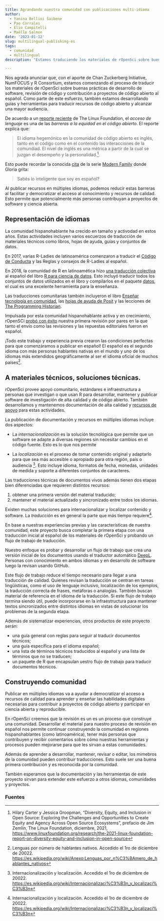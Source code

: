 ```yaml
---
title: Agrandando nuestra comunidad con publicaciones multi-idioma
author:
  - Yanina Bellini Saibene
  - Pao Corrales
  - Elio Campitelli
  - Maëlle Salmon
date: '2023-01-12'
slug: multilingual-publishing-es
tags:
  - comunidad
  - multilingual
description: "Estamos traduciendo los materiales de rOpenSci sobre buenas prácticas de desarrollo de software, revisión de código y contribución a proyectos de código abierto al español! También estamos desarrollando guías y herramientas para traducir recursos de código abierto y alcanzar una mayor audiencia. Entérate de este proyecto en este artículo."

---
```


Nos agrada anunciar que, con el aporte de Chan Zuckerberg Initiative, NumFOCUS y R Consortium, estamos comenzando el proceso de traducir los materiales de rOpenSci sobre buenas prácticas de desarrollo de software, revisión de código y contribución a proyectos de código abierto al español.
Como parte de este esfuerzo, también estamos desarrollando guías y herramientas para traducir recursos de código abierto y alcanzar una mayor audiencia. 

De acuerdo a un [reporte reciente](https://www.linuxfoundation.org/research/the-2021-linux-foundation-report-on-diversity-equity-and-inclusion-in-open-source) de The Linux Foundation, el _acceso de lenguaje_  es una de las _barreras a la equidad en el código abierto_. El reporte explica que:

> El idioma hegemónico en la comunidad de código abierto es inglés, tanto en el código como en el contenido las interacciones de la comundiad. El nivel de inglés es una métrica a partir de la cual se juzgan el desempeño y la personalidad.[^1]. 

Esto puede recordar la conocida [cita](https://www.imdb.com/title/tt4166966/characters/nm0005527) de la serie [Modern Family](https://www.tiktok.com/@primevideouk/video/6899066588121713921) donde Gloria grita: 

> Sabés lo inteligente que soy en español?

Al publicar recursos en múltiples idiomas, podemos reducir estas barreras al facilitar y democratizar el acceso al conocimiento y recursos de calidad. 
Esto permite que potencialmente más personas contribuyan a proyectos de software y ciencia abierta. 


## Representación de idiomas 

La comunidad hispanohablante ha crecido en tamaño y activodad en estos años. 
Estas actividades incluyen varios escuerzos de traducción de materiales técnicos como libros, hojas de ayuda, guías y conjuntos de datos. 

En 2017, varias R-Ladies de latinoamérica comenzaron a traducir el [Código de Conducta](https://github.com/rladies/starter-kit/wiki/Code-of-Conduct#spanish) y las Reglas y consejos de R-Ladies al español.

En 2018, la comunidad de R en latinoamética hizo [una traducción colectiva](https://youtu.be/kuHjpdgkSxg) al español del libro [R para ciencia de datos](https://es.r4ds.hadley.nz/). 
Esto incluyó traducir todos los conjuntos de datos utilizados en el libro y compilarlos en el paquete [datos](https://github.com/cienciadedatos/datos), el cual es una excelente herramienta para la enseñanza. 

Las traducciones comunitarias también incluyeron el libro [Enseñar tecnología en comunidad](https://teachtogether.tech/es/index.html), las [hojas de ayuda de Posit](https://posit.co/resources/cheatsheets/?type=translations/#translation-12) y las lecciones de [The Programming Historian](https://programminghistorian.org/es/). 

Impulsada por esta comunidad hispanohablante activa y en crecimiento, rOpenSCi [probó con éxito](/blog/2021/07/27/censo2017) nuestra primera revisión por pares en la que tanto el envío como las revisiones y las repuestas editoriales fueron en español. 

¡Todo este trabajo y experiencia previa crearon las condiciones perfectas para que comenzáramos a publicar en español!
El español es el segundo idioma con más personas hablantes nativas en el mundo y uno de los idiomas más extendidos geográficamente al ser el idioma oficial de muchos países[^2]. 

## A materiales técnicos, soluciones técnicas. 

rOpenSci provee apoyo comunitario, estándares e infraestructura a personas que investigan o que usan R para desarrollar, mantener y publicar software de investigación de alta calidad y de código abierto. 
También desarrollamos y mantenemos documentación de alta calidad y [recursos de apoyo](/resources/) para estas actividades. 

La publicación de documentación y recursos en múltiples idiomas incluye dos aspectos:

* La _internacionalización_ es la solución tecnológica que permite que un software se adapte a diversas regiones sin necesitar cambios en el código fuente. Esto es lo que nos permite 

* La _localización_ es el proceso de tomar contenido original y adaptarlo para que sea más accesible o apropiado para otra región, país o audiencia [^3]. Esto incluye idioma, formatos de fecha, monedas, unidades de medida y soporte a diferentes conjuntos de caracteres. 

Las traducciones técnicas de documentos vivos además tienen dos etapas bien diferenciadas que requieren distintos recursos: 

1. obtener una primera versión del material traducido;
2. mantener el material actualizado y sincronizado entre todos los idiomas. 

Existen muchas soluciones para internacionalizar y localizar contenido y software. 
La _traducción_ es en general la parte que más tiempo requiere[^3]. 

En base a nuestras experiencias previas y las características de nuestra comunidad, este proyecto busca completar la primera etapa con una traducción inicial al español de los materiales de rOpenSci y probando un flujo de trabajo de traducción. 

Nuestro enfoque es probar y desarrollar un flujo de trabajo que crea una versión inicial de los documentos usando el traductor automático [DeepL](https://www.deepl.com).
Personas con conocimiento en ambos idiomas y en desarrollo de software luego la revisan usando GitHub. 

Este flujo de trabajo reduce el tiempo necesario para llegar a una traducción de calidad. 
Quienes revisan la traducción se centran en tareas lingüísticas, como el uso de lenguaje inclusivo, localización de los ejemplos, la traducción correcta de frases, metáforas o analogías. 
También buscan material de referencia en el idioma de la traducción. 
Si este flujo de trabajo termina siendo útil, puede incorporarse en la infraestructura para mantener textos sincronizados entre distintos idiomas en vistas de solucionar los problemas de la segunda etapa.

Además de sistematizar experiencias, otros productos de este proyecto serán:

* una guía general con reglas para seguir al traducir documentos técnicos;
* una guía específica para el idioma español;
* una lista de términos técnicos traducidos al español y una lista de términos que no se traducen;
* un paquete de R que encapsulan uestro flujo de trabajo para traducir documentos técnicos.

## Construyendo comunidad

Publicar en múltiples idiomas va a ayudar a democratizar el acceso a recursos de calidad para aprender y enseñar las habilidades digitales necesarias para contribuir a proyectos de código abierto y participar en ciencia abierta y reproducible. 

En rOpenSci creemos que la revisión es un es un proceso que construye una comunidad. 
Desarrollar el material para nuestro proceso de revisión en español nos permite continuar construyendo la comunidad en regiones hispanohablantes (como latinoamérica), tener más personas que contribuyen y recibir comentarios sobre cómo nuestras herramientas y procesos pueden mejorarse para que les sirvan a estas comunidades. 

Además de aprender a desarrollar, mantener, revisar o editar, los mimebros de la comunidad pueden contribuir traducciones. 
Esto suele ser una buena primera contribución y es reconocida por la comunidad.

También esperamos que la documentación y las herramientas de este proyecto sirvan para extender este esfuerzo a otros idiomas, comunidades y proyectos. 


### Fuentes

[^1]: Hilary Carter y Jessica Groopman, “Diversity, Equity, and Inclusion in Open Source: Exploring the Challenges and Opportunities to Create Equity and Agency Across Open Source Ecosystems”, prefacio de Jim Zemlin, The Linux Foundation, diciembre, 2021, https://www.linuxfoundation.org/research/the-2021-linux-foundation-report-on-diversity-equity-and-inclusion-in-open-source
[^2]: Lenguas por número de hablantes nativos. Accedido el 1ro de diciembre de 20022. https://es.wikipedia.org/wiki/Anexo:Lenguas_por_n%C3%BAmero_de_hablantes_nativos
[^3]: Internacionalización y localización. Accedido el 1ro de diciembre de 20022. https://es.wikipedia.org/wiki/Internacionalizaci%C3%B3n_y_localizaci%C3%B3n
